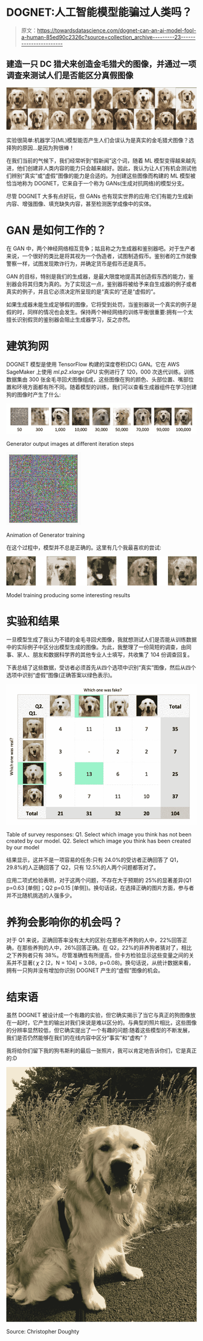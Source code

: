 # DOGNET:人工智能模型能骗过人类吗？

> 原文：<https://towardsdatascience.com/dognet-can-an-ai-model-fool-a-human-85ed90c2326c?source=collection_archive---------23----------------------->

## 建造一只 DC 猎犬来创造金毛猎犬的图像，并通过一项调查来测试人们是否能区分真假图像

![](img/8e77d6eb4d41d5962ac33051e192108b.png)

实验很简单:机器学习(ML)模型能否产生人们会误认为是真实的金毛猎犬图像？选择狗的原因…是因为狗很棒！

在我们当前的气候下，我们经常听到“假新闻”这个词，随着 ML 模型变得越来越先进，他们创建非人类内容的能力只会越来越好。因此，我认为让人们有机会测试他们辨别“真实”或“虚假”图像的能力是合适的。为创建这些图像而构建的 ML 模型被恰当地称为 DOGNET，它来自于一个称为 GANs(生成对抗网络)的模型分支。

尽管 DOGNET 大多有点好玩，但 GANs 也有现实世界的应用:它们有能力生成新内容、增强图像、填充缺失内容，甚至检测医学成像中的实体。

# GAN 是如何工作的？

在 GAN 中，两个神经网络相互竞争；姑且称之为生成器和鉴别器吧。对于生产者来说，一个很好的类比是将其视为一个伪造者，试图制造假币。鉴别者的工作就像警察一样，试图发现欺诈行为，并确定货币是假币还是真币。

GAN 的目标，特别是我们的生成器，是最大限度地提高其创造假东西的能力，鉴别器会将其归类为真的。为了实现这一点，鉴别器将被给予来自生成器的例子或者真实的例子，并且它必须决定所呈现的是“真实的”还是“虚假的”。

如果生成器未能生成足够假的图像，它将受到处罚，当鉴别器说一个真实的例子是假的时，同样的情况也会发生。保持两个神经网络的训练平衡很重要:拥有一个太擅长识别假货的鉴别器会阻止生成器学习，反之亦然。

# 建筑狗网

DOGNET 模型是使用 TensorFlow 构建的深度卷积(DC) GAN。它在 AWS SageMaker 上使用 *ml.p2.xlarge* GPU 实例进行了 120，000 次迭代训练。训练数据集由 300 张金毛寻回犬图像组成，这些图像在狗的颜色、头部位置、嘴部位置和环境方面都有所不同。随着模型的训练，我们可以查看生成器组件在学习创建狗的图像时产生了什么:

![](img/8d36f004e279170a13f24788a0159e00.png)

Generator output images at different iteration steps

![](img/5a16b3d9b7afaead2ae70635be82efd2.png)

Animation of Generator training

在这个过程中，模型并不总是正确的。这里有几个我最喜欢的尝试:

![](img/3ad4d22d3d8392471fd4ccb73065573f.png)

Model training producing some interesting results

# 实验和结果

一旦模型生成了我认为不错的金毛寻回犬图像，我就想测试人们是否能从训练数据中的实际例子中区分出模型生成的图像。为此，我整理了一份简短的调查，由同事、家人、朋友和数据科学界的其他专业人士填写，共收集了 104 份调查回复。

下表总结了这些数据，受访者必须首先从四个选项中识别“真实”图像，然后从四个选项中识别“虚假”图像(正确答案以绿色表示)。

![](img/dfa18b771963f92e89c28edc179b7945.png)

Table of survey responses: Q1\. Select which image you think has not been created by our model. Q2\. Select which image you think has been created by our model

结果显示，这并不是一项容易的任务:只有 24.0%的受访者正确回答了 Q1，29.8%的人正确回答了 Q2，只有 12.5%的人两个问题都答对了。

应用二项式检验表明，对于这两个问题，不存在大于预期的 25%的显著差异(Q1 p=0.63 [单侧]；Q2 p=0.15 [单侧])。换句话说，在选择正确的图片方面，参与者并不比随机挑选的人强多少。

# 养狗会影响你的机会吗？

对于 Q1 来说，正确回答率没有太大的区别:在那些不养狗的人中，22%回答正确，在那些养狗的人中，26%回答正确。在 Q2，22%的非养狗者猜对了，相比之下养狗者只有 38%。尽管准确性有所提高，但卡方检验显示这些变量之间的关系并不显著( *χ* 2 [2，N = 104] = 3.08，p=0.08)。换句话说，从统计数据来看，拥有一只狗并没有增加你识别 DOGNET 产生的“虚假”图像的机会。

# 结束语

虽然 DOGNET 被设计成一个有趣的实验，但它确实揭示了当它与真正的狗图像放在一起时，它产生的输出对我们来说是难以区分的。与典型的照片相比，这些图像的分辨率显然较低，但它确实提出了一个有趣的问题:随着这些模型的不断发展，我们是否仍然能够在我们的在线内容中区分“事实”和“虚构”？

我将给你们留下我的狗韦斯利的最后一张照片，我可以肯定地告诉你们，它是真正的:D

![](img/2bc3a152f36f72d52b67b5d23e6b57e9.png)

Source: Christopher Doughty
